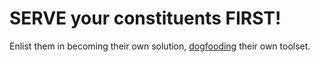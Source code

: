 # SERVE your constituents FIRST! 

Enlist them in becoming their own solution, [dogfooding](https://en.wikipedia.org/wiki/Eating_your_own_dog_food) their own toolset.
